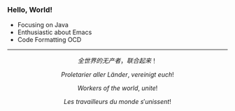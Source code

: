 ### Hello, World!
- Focusing on Java
- Enthusiastic about Emacs
- Code Formatting OCD

---

$$全世界的无产者，联合起来！$$

$$Proletarier \ aller \ Länder, \ vereinigt \ euch!$$

$$Workers \ of \ the \ world, \ unite!$$

$$Les \ travailleurs \ du \ monde \ s'unissent!$$
